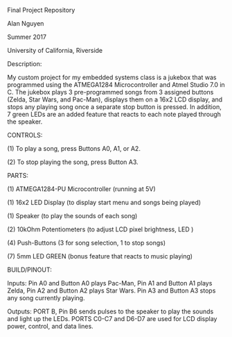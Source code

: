 Final Project Repository

Alan Nguyen

Summer 2017

University of California, Riverside

Description:

My custom project for my embedded systems class is a jukebox that was programmed using the ATMEGA1284 Microcontroller and Atmel Studio 7.0 in C. The jukebox plays 3 pre-programmed songs from 3 assigned buttons (Zelda, Star Wars, and Pac-Man), displays them on a 16x2 LCD display, and stops any playing song once a separate stop button is pressed. In addition, 7 green LEDs are an added feature that reacts to each note played through the speaker. 

CONTROLS: 

(1)  To play a song, press Buttons A0, A1, or A2.

(2)  To stop playing the song, press Button A3.

PARTS:

(1)  ATMEGA1284-PU Microcontroller (running at 5V)

(1)  16x2 LED Display (to display start menu and songs being played)

(1)  Speaker (to play the sounds of each song)

(2)  10kOhm Potentiometers (to adjust LCD pixel brightness, LED )

(4)  Push-Buttons (3 for song selection, 1 to stop songs)

(7)  5mm LED GREEN (bonus feature that reacts to music playing)

BUILD/PINOUT:

Inputs: Pin A0 and Button A0 plays Pac-Man, Pin A1 and Button A1 plays Zelda, Pin A2 and Button A2 plays Star Wars. Pin A3 and Button A3 stops any song currently playing.

Outputs: PORT B, Pin B6 sends pulses to the speaker to play the sounds and light up the LEDs. PORTS C0-C7 and D6-D7 are used for LCD display power, control, and data lines.
